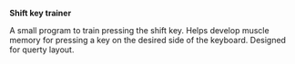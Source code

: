 **Shift key trainer**

A small program to train pressing the shift key. Helps develop muscle memory for pressing a key on the desired side of the keyboard. Designed for querty layout.
